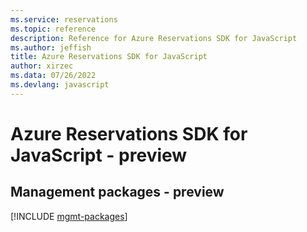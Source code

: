 ```yaml
---
ms.service: reservations
ms.topic: reference
description: Reference for Azure Reservations SDK for JavaScript
ms.author: jeffish
title: Azure Reservations SDK for JavaScript
author: xirzec
ms.data: 07/26/2022
ms.devlang: javascript
---
```

# Azure Reservations SDK for JavaScript - preview

## Management packages - preview
[!INCLUDE [mgmt-packages](reservations-mgmt-index.md)]

